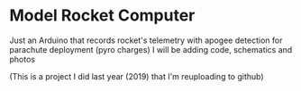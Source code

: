 # Model Rocket Computer
Just an Arduino that records rocket's telemetry with apogee detection for parachute deployment (pyro charges)
I will be adding code, schematics and photos

(This is a project I did last year (2019) that I'm reuploading to github)
